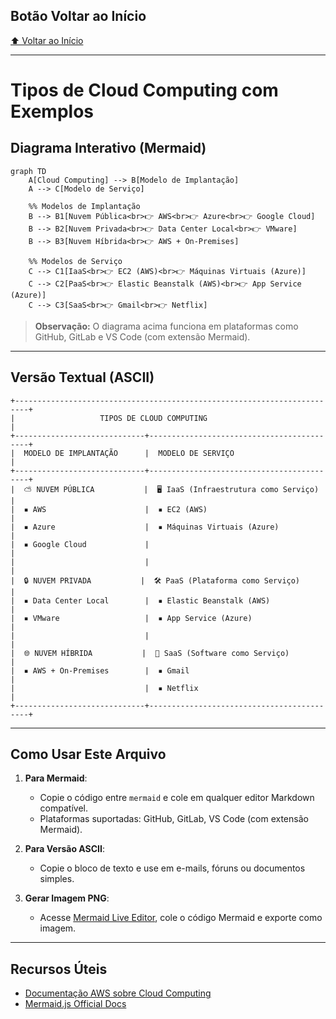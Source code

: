 ## Botão Voltar ao Início
[⬆️ Voltar ao Início](/README.md)

---

# Tipos de Cloud Computing com Exemplos

## Diagrama Interativo (Mermaid)

```mermaid
graph TD
    A[Cloud Computing] --> B[Modelo de Implantação]
    A --> C[Modelo de Serviço]
    
    %% Modelos de Implantação
    B --> B1[Nuvem Pública<br>👉 AWS<br>👉 Azure<br>👉 Google Cloud]
    B --> B2[Nuvem Privada<br>👉 Data Center Local<br>👉 VMware]
    B --> B3[Nuvem Híbrida<br>👉 AWS + On-Premises]
    
    %% Modelos de Serviço
    C --> C1[IaaS<br>👉 EC2 (AWS)<br>👉 Máquinas Virtuais (Azure)]
    C --> C2[PaaS<br>👉 Elastic Beanstalk (AWS)<br>👉 App Service (Azure)]
    C --> C3[SaaS<br>👉 Gmail<br>👉 Netflix]
```

> **Observação:** O diagrama acima funciona em plataformas como GitHub, GitLab e VS Code (com extensão Mermaid).

---

## Versão Textual (ASCII)

```text
+-------------------------------------------------------------------------+
|                   TIPOS DE CLOUD COMPUTING                              |
+-----------------------------+-------------------------------------------+
|  MODELO DE IMPLANTAÇÃO      |  MODELO DE SERVIÇO                        |
+-----------------------------+-------------------------------------------+
|  ⛅ NUVEM PÚBLICA           |  🖥️ IaaS (Infraestrutura como Serviço)   |
|  ▪ AWS                      |  ▪ EC2 (AWS)                              |
|  ▪ Azure                    |  ▪ Máquinas Virtuais (Azure)              |
|  ▪ Google Cloud             |                                           |
|                             |                                           |
|  🔒 NUVEM PRIVADA           |  🛠️ PaaS (Plataforma como Serviço)       |
|  ▪ Data Center Local        |  ▪ Elastic Beanstalk (AWS)                |
|  ▪ VMware                   |  ▪ App Service (Azure)                    |
|                             |                                           |
|  🌐 NUVEM HÍBRIDA           |  📱 SaaS (Software como Serviço)         |
|  ▪ AWS + On-Premises        |  ▪ Gmail                                  |
|                             |  ▪ Netflix                                |
+-----------------------------+-------------------------------------------+
```

---

## Como Usar Este Arquivo
1. **Para Mermaid**:
   - Copie o código entre ```mermaid``` e cole em qualquer editor Markdown compatível.
   - Plataformas suportadas: GitHub, GitLab, VS Code (com extensão Mermaid).

2. **Para Versão ASCII**:
   - Copie o bloco de texto e use em e-mails, fóruns ou documentos simples.

3. **Gerar Imagem PNG**:
   - Acesse [Mermaid Live Editor](https://mermaid.live), cole o código Mermaid e exporte como imagem.

---

## Recursos Úteis
- [Documentação AWS sobre Cloud Computing](https://aws.amazon.com/pt/what-is-cloud-computing/)
- [Mermaid.js Official Docs](https://mermaid.js.org/)